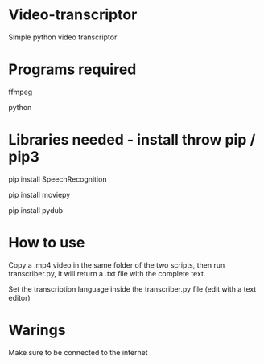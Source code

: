 # Video-transcriptor
Simple python video transcriptor

# Programs required

ffmpeg

python

# Libraries needed - install throw pip / pip3

pip install SpeechRecognition

pip install moviepy

pip install pydub


# How to use
Copy a .mp4 video in the same folder of the two scripts, then run transcriber.py, it will return a .txt file with the complete text.

Set the transcription language inside the transcriber.py file (edit with a text editor)

# Warings
Make sure to be connected to the internet
